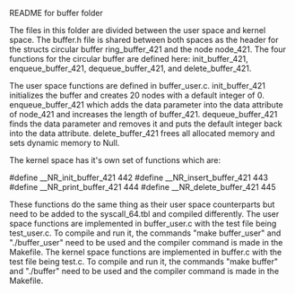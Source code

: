 README for buffer folder

The files in this folder are divided between the user space and kernel space. The buffer.h file is shared between both spaces as the header for the structs circular buffer ring_buffer_421 and the node node_421. The four functions for the circular buffer are defined here: init_buffer_421, enqueue_buffer_421, dequeue_buffer_421, and delete_buffer_421. 

The user space functions are defined in buffer_user.c. init_buffer_421 initializes the buffer and creates 20 nodes with a default integer of 0. enqueue_buffer_421 which adds the data parameter into the data attribute of node_421 and increases the length of buffer_421. dequeue_buffer_421 finds the data parameter and removes it and puts the default integer back into the data attribute. delete_buffer_421 frees all allocated memory and sets dynamic memory to Null.

The kernel space has it's own set of functions which are:

#define __NR_init_buffer_421 442
#define __NR_insert_buffer_421 443
#define __NR_print_buffer_421 444
#define __NR_delete_buffer_421 445

These functions do the same thing as their user space counterparts but need to be added to the syscall_64.tbl and compiled differently. 
The user space functions are implemented in buffer_user.c with the test file being test_user.c. To compile and run it, the commands "make buffer_user" and "./buffer_user" need to be used and the compiler command is made in the Makefile. 
The kernel space functions are implemented in buffer.c with the test file being test.c. To compile and run it, the commands "make buffer" and "./buffer" need to be used and the compiler command is made in the Makefile. 
